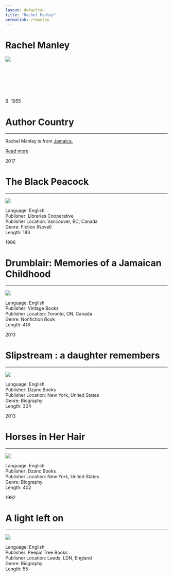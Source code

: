 ```yaml
---
layout: defaultau
title: "Rachel Manley"
permalink: /rmanley
---
```

<!-- partial:index.partial.html -->
<div class="content">
    <h1>Rachel Manley</h1>
    <div class="quote">
        <div><img src="https://www.peepaltreepress.com/sites/default/files/styles/author_large/public/Rachel%20Manley_1.jpg?itok=DFr3t7QJ" class="logo"></div>
    </div>
    <div class="timeline">
        <div style="padding-bottom:100px;"></div>
        <div class="block">
            <div class="date right"><p class="right">B. 1955</p></div>
            <div class="dot"></div>
            <div class="left first">
            <div class="author_country">
                <h1>Author Country</h1><hr>
            <div class="aclocation">   <p>Rachel Manley is from <a href="http://localhost:4000/4">Jamaica.</a></p></div>
                <div class="acreadmore">  <a href="https://en.wikipedia.org/wiki/Rachel_Manley" target="_blank">Read more</a></div>
            </div>
            </div>
        </div>
        <div class="block">
            <div class="date left"><p class="left">2017</p></div>
            <div class="dot"></div>
            <div class="right">
                <h1>The Black Peacock</h1><hr>
                <p><img src="https://i.gr-assets.com/images/S/compressed.photo.goodreads.com/books/1495330147l/34957280.jpg"></p>
                <p>
                Language: English<br>
                Publisher: Libraries Cooperative<br>
                Publisher Location: Vancouver, BC, Canada<br>
                Genre: Fiction (Novel)<br>
                Length: 183<br>
                </p>
            </div>
        </div>
         <div class="block">
            <div class="date left"><p class="left">1996</p></div>
            <div class="dot"></div>
            <div class="right">
                <h1>Drumblair: Memories of a Jamaican Childhood</h1><hr>
                <p><img src="https://images-na.ssl-images-amazon.com/images/I/51DX4NT3K2L._SX373_BO1,204,203,200_.jpg"></p>
                <p>
                Language: English<br>
                Publisher: Vintage Books<br>
                Publisher Location: Toronto, ON, Canada<br>
                Genre: Nonfiction Book<br>
                Length: 418<br>
                </p>
            </div>
        </div>
        <div class="block">
            <div class="date left"><p class="left">2013</p></div>
            <div class="dot"></div>
            <div class="right">
                <h1>Slipstream : a daughter remembers</h1><hr>
                <p><img src="https://i.gr-assets.com/images/S/compressed.photo.goodreads.com/books/1394239989l/21030427.jpg"></p>
                <p>
                Language: English<br>
                Publisher: Dzanc Books<br>
                Publisher Location: New York, United States<br>
                Genre: Biography<br>
                Length: 304<br>
                </p>
            </div>
        </div>
        <div class="block">
            <div class="date left"><p class="left">2013</p></div>
            <div class="dot"></div>
            <div class="right">
                <h1>Horses in Her Hair</h1><hr>
                <p><img src="https://i.gr-assets.com/images/S/compressed.photo.goodreads.com/books/1396777560l/17836441.jpg"></p>
                <p>
                Language: English<br>
                Publisher: Dzanc Books<br>
                Publisher Location: New York, United States<br>
                Genre: Biography<br>
                Length: 402<br>
                </p>
            </div>
        </div>
             <div class="block">
            <div class="date left"><p class="left">1992</p></div>
            <div class="dot"></div>
            <div class="right">
                <h1>A light left on</h1><hr>
                <p><img src="https://www.peepaltreepress.com/sites/default/files/styles/book_cover_large/public/9780948833557.jpg?itok=nTsWgPGv"></p>
                <p>
                Language: English<br>
                Publisher: Peepal Tree Books<br>
                Publisher Location: Leeds, LDN, England<br>
                Genre: Biography<br>
                Length: 55<br>
                </p>
            </div>
        </div>


</div>
<!-- partial -->
  <script src='https://cdnjs.cloudflare.com/ajax/libs/jquery/3.1.1/jquery.min.js'></script><script  src="assets/js/authorscript.js"></script>           

